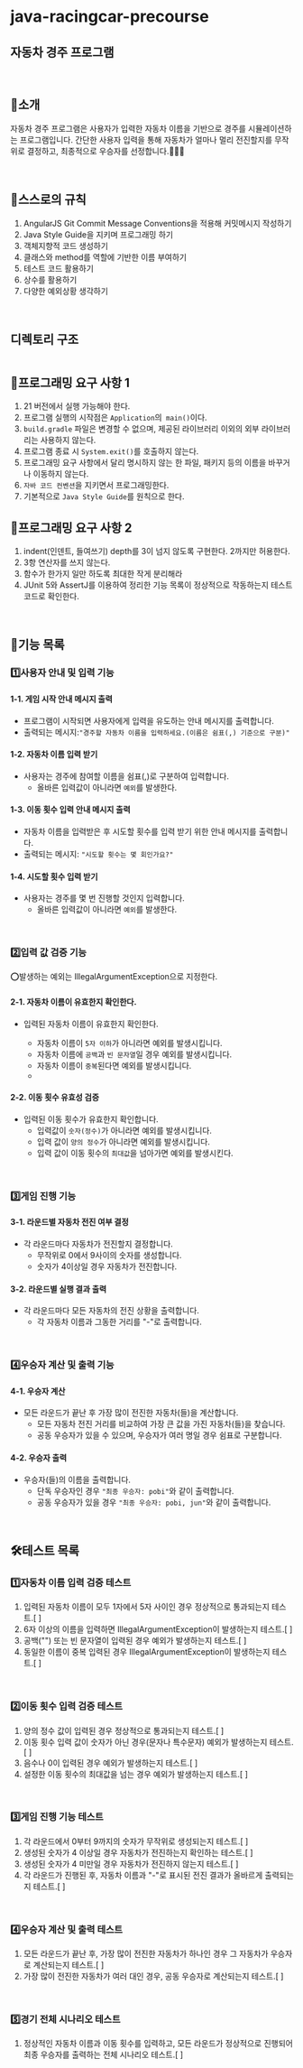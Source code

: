# java-racingcar-precourse
## 자동차 경주 프로그램

<br>

## 🚀소개
자동차 경주 프로그램은 사용자가 입력한 자동차 이름을 기반으로 경주를 시뮬레이션하는 프로그램입니다. 
간단한 사용자 입력을 통해 자동차가 얼마나 멀리 전진할지를 무작위로 결정하고, 최종적으로 우승자를 선정합니다.🚗🚓🚕

<br>

## 🔑스스로의 규칙
1. AngularJS Git Commit Message Conventions을 적용해 커밋메시지 작성하기 <br>
2. Java Style Guide을 지키며 프로그래밍 하기<br>
3. 객체지향적 코드 생성하기<br>
4. 클래스와 method를 역할에 기반한 이름 부여하기
5. 테스트 코드 활용하기
6. 상수를 활용하기
7. 다양한 예외상황 생각하기

<br>

## 디렉토리 구조
```
```

## 📘프로그래밍 요구 사항 1
1. 21 버전에서 실행 가능해야 한다.
2. 프로그램 실행의 시작점은 `Application`의` main()`이다.
3. `build.gradle` 파일은 변경할 수 없으며, 제공된 라이브러리 이외의 외부 라이브러리는 사용하지 않는다.
4. 프로그램 종료 시 `System.exit()`를 호출하지 않는다.
5. 프로그래밍 요구 사항에서 달리 명시하지 않는 한 파일, 패키지 등의 이름을 바꾸거나 이동하지 않는다.
6. `자바 코드 컨벤션`을 지키면서 프로그래밍한다.
7. 기본적으로 `Java Style Guide`를 원칙으로 한다.

## 📘프로그래밍 요구 사항 2
1. indent(인덴트, 들여쓰기) depth를 3이 넘지 않도록 구현한다. 2까지만 허용한다.
2. 3항 연산자를 쓰지 않는다.
3. 함수가 한가지 일만 하도록 최대한 작게 분리해라
4. JUnit 5와 AssertJ를 이용하여 정리한 기능 목록이 정상적으로 작동하는지 테스트 코드로 확인한다.

<br>

## 🔻기능 목록

### 1️⃣사용자 안내 및 입력 기능
#### 1-1. 게임 시작 안내 메시지 출력
- 프로그램이 시작되면 사용자에게 입력을 유도하는 안내 메시지를 출력합니다.
- 출력되는 메시지:`"경주할 자동차 이름을 입력하세요.(이름은 쉼표(,) 기준으로 구분)"`
#### 1-2. 자동차 이름 입력 받기
- 사용자는 경주에 참여할 이름을 쉼표(,)로 구분하여 입력합니다.
  - 올바른 입력값이 아니라면 `예외`를 발생한다.
#### 1-3. 이동 횟수 입력 안내 메시지 출력
- 자동차 이름을 입력받은 후 시도할 횟수를 입력 받기 위한 안내 메시지를 출력합니다.
- 출력되는 메시지: `"시도할 횟수는 몇 회인가요?"`
#### 1-4. 시도할 횟수 입력 받기
- 사용자는 경주를 몇 번 진행할 것인지 입력합니다.
  - 올바른 입력값이 아니라면 `예외`를 발생한다.

<br>

### 2️⃣입력 값 검증 기능
⭕발생하는 예외는 IllegalArgumentException으로 지정한다.
#### 2-1. 자동차 이름이 유효한지 확인한다.
- 입력된 자동차 이름이 유효한지 확인한다.

    - 자동차 이름이 `5자 이하`가 아니라면 예외를 발생시킵니다.  
    - 자동차 이름에 `공백`과 `빈 문자열`일 경우 예외를 발생시킵니다.
    - 자동차 이름이 `중복`된다면 예외를 발생시킵니다.
    - 
#### 2-2. 이동 횟수 유효성 검증
- 입력된 이동 횟수가 유효한지 확인합니다.
    - 입력값이 `숫자(정수)`가 아니라면 예외를 발생시킵니다.
    - 입력 값이 `양의 정수`가 아니라면 예외를 발생시킵니다.
    - 입력 값이 이동 횟수의 `최대값`을 넘아가면 예외를 발생시킨다.

 <br>
  
### 3️⃣게임 진행 기능
#### 3-1. 라운드별 자동차 전진 여부 결정
- 각 라운드마다 자동차가 전진할지 결정합니다.
  - 무작위로 0에서 9사이의 숫자를 생성합니다.
  - 숫자가 4이상일 경우 자동차가 전진합니다.
#### 3-2. 라운드별 실행 결과 출력
- 각 라운드마다 모든 자동차의 전진 상황을 출력합니다.
  - 각 자동차 이름과 그동한 거리를 "-"로 출력합니다.

<br>

 
### 4️⃣우승자 계산 및 출력 기능
#### 4-1. 우승자 계산
- 모든 라운드가 끝난 후 가장 많이 전진한 자동차(들)을 계산합니다.
    - 모든 자동차 전진 거리를 비교하여 가장 큰 값을 가진 자동차(들)을 찾습니다.
    - 공동 우승자가 있을 수 있으며, 우승자가 여러 명일 경우 쉼표로 구분합니다.
#### 4-2. 우승자 출력
- 우승자(들)의 이름을 출력합니다.
    - 단독 우승자인 경우 `"최종 우승자: pobi"`와 같이 출력합니다.
    - 공동 우승자가 있을 경우 `"최종 우승자: pobi, jun"`와 같이 출력합니다.

<br>

## 🛠테스트 목록
### 1️⃣자동차 이름 입력 검증 테스트
1. 입력된 자동차 이름이 모두 1자에서 5자 사이인 경우 정상적으로 통과되는지 테스트.[  ]
2. 6자 이상의 이름을 입력하면 IllegalArgumentException이 발생하는지 테스트.[  ]
3. 공백("") 또는 빈 문자열이 입력된 경우 예외가 발생하는지 테스트.[  ]
4. 동일한 이름이 중복 입력된 경우 IllegalArgumentException이 발생하는지 테스트.[  ]

<br>

### 2️⃣이동 횟수 입력 검증 테스트
1. 양의 정수 값이 입력된 경우 정상적으로 통과되는지 테스트.[  ]
2. 이동 횟수 입력 값이 숫자가 아닌 경우(문자나 특수문자) 예외가 발생하는지 테스트.[  ]
3. 음수나 0이 입력된 경우 예외가 발생하는지 테스트.[  ]
4. 설정한 이동 횟수의 최대값을 넘는 경우 예외가 발생하는지 테스트.[  ]

<br>

### 3️⃣게임 진행 기능 테스트
1. 각 라운드에서 0부터 9까지의 숫자가 무작위로 생성되는지 테스트.[  ]
2. 생성된 숫자가 4 이상일 경우 자동차가 전진하는지 확인하는 테스트.[  ]
3. 생성된 숫자가 4 미만일 경우 자동차가 전진하지 않는지 테스트.[  ]
4. 각 라운드가 진행된 후, 자동차 이름과 "-"로 표시된 전진 결과가 올바르게 출력되는지 테스트.[  ]

<br>

### 4️⃣우승자 계산 및 출력 테스트
1. 모든 라운드가 끝난 후, 가장 많이 전진한 자동차가 하나인 경우 그 자동차가 우승자로 계산되는지 테스트.[  ]
2. 가장 많이 전진한 자동차가 여러 대인 경우, 공동 우승자로 계산되는지 테스트.[  ]

<br>

### 5️⃣경기 전체 시나리오 테스트
1. 정상적인 자동차 이름과 이동 횟수를 입력하고, 모든 라운드가 정상적으로 진행되어 최종 우승자를 출력하는 전체 시나리오 테스트.[  ]

